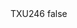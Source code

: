 <?xml version="1.0" encoding="UTF-8"?>
<CustomMetadata xmlns="http://soap.sforce.com/2006/04/metadata">
    <label>TXU246</label>
    <protected>false</protected>
</CustomMetadata>
